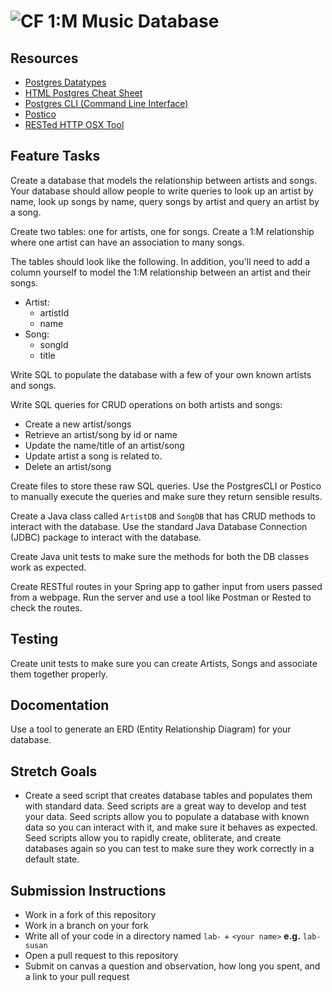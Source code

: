 # ![CF](http://i.imgur.com/7v5ASc8.png) 1:M Music Database

## Resources  
* [Postgres Datatypes](https://www.techonthenet.com/postgresql/datatypes.php)
* [HTML Postgres Cheat Sheet](http://www.postgresonline.com/special_feature.php?sf_name=postgresql83_cheatsheet&outputformat=html)
* [Postgres CLI (Command Line Interface)](https://www.pgcli.com/)
* [Postico](https://eggerapps.at/postico/)
* [RESTed HTTP OSX Tool](https://itunes.apple.com/us/app/rested-simple-http-requests/id421879749?mt=12)

## Feature Tasks
Create a database that models the relationship between artists and songs.
Your database should allow people to write queries to look up an artist by name,
look up songs by name, query songs by artist and query an artist by a song.

Create two tables: one for artists, one for songs. Create a 1:M relationship
where one artist can have an association to many songs.

The tables should look like the following. In addition, you'll need to add a
column yourself to model the 1:M relationship between an artist and their
songs.

* Artist:
  * artistId
  * name
* Song:
  * songId
  * title

Write SQL to populate the database with a few of your own known artists and
songs.

Write SQL queries for CRUD operations on both artists and songs:
* Create a new artist/songs
* Retrieve an artist/song by id or name
* Update the name/title of an artist/song
* Update artist a song is related to.
* Delete an artist/song

Create files to store these raw SQL queries. Use the PostgresCLI or Postico
to manually execute the queries and make sure they return sensible results.

Create a Java class called `ArtistDB` and `SongDB` that has CRUD methods to
interact with the database. Use the standard Java Database Connection (JDBC)
package to interact with the database.

Create Java unit tests to make sure the methods for both the DB classes work
as expected.

Create RESTful routes in your Spring app to gather input from users passed
from a webpage. Run the server and use a tool like Postman or Rested to check
the routes.

## Testing
Create unit tests to make sure you can create Artists, Songs and associate
them together properly.

## Docomentation
Use a tool to generate an ERD (Entity Relationship Diagram) for your
database.
  
## Stretch Goals
* Create a seed script that creates database tables and populates them with
  standard data. Seed scripts are a great way to develop and test your data.
  Seed scripts allow you to populate a database with known data so you can
  interact with it, and make sure it behaves as expected. Seed scripts allow
  you to rapidly create, obliterate, and create databases again so you can
  test to make sure they work correctly in a default state.

## Submission Instructions
* Work in a fork of this repository
* Work in a branch on your fork
* Write all of your code in a directory named `lab-` + `<your name>` **e.g.** `lab-susan`
* Open a pull request to this repository
* Submit on canvas a question and observation, how long you spent, and a link to
  your pull request
